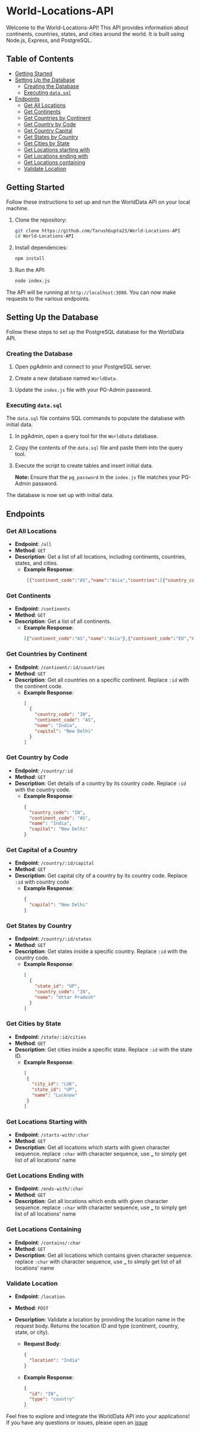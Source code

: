 # World-Locations-API

Welcome to the World-Locations-API! This API provides information about continents, countries, states, and cities around the world. It is built using Node.js, Express, and PostgreSQL.

## Table of Contents
- [Getting Started](#getting-started)
- [Setting Up the Database](#setting-up-the-database)
  - [Creating the Database](#creating-the-database)
  - [Executing `data.sql`](#executing-datasql)
- [Endpoints](#endpoints)
  - [Get All Locations](#getall)
  - [Get Continents](#getcontinents)
  - [Get Countries by Continent](#getcontinentidcountries)
  - [Get Country by Code](#getcountryid)
  - [Get Country Capital](#getcountrycapital)
  - [Get States by Country](#getcountryidstates)
  - [Get Cities by State](#getstateidcities)
  - [Get Locations starting with](#startswith)
  - [Get Locations ending with](#endswith)
  - [Get Locations containing](#contains)
  - [Validate Location](#postlocation)

## Getting Started
Follow these instructions to set up and run the WorldData API on your local machine.

1. Clone the repository:
   ```bash
   git clone https://github.com/TarushGupta23/World-Locations-API
   cd World-Locations-API
   ```

2. Install dependencies:
   ```bash
   npm install
   ```

4. Run the API:
   ```bash
   node index.js
   ```

The API will be running at `http://localhost:3080`. You can now make requests to the various endpoints.

## Setting Up the Database
Follow these steps to set up the PostgreSQL database for the WorldData API.

### Creating the Database
1. Open pgAdmin and connect to your PostgreSQL server.

2. Create a new database named `WorldData`.

3. Update the `index.js` file with your PG-Admin password.

### Executing `data.sql` <a name="executing-datasql"></a>
The `data.sql` file contains SQL commands to populate the database with initial data.

1. In pgAdmin, open a query tool for the `WorldData` database.

2. Copy the contents of the `data.sql` file and paste them into the query tool.

3. Execute the script to create tables and insert initial data.

   **Note:** Ensure that the `pg_password` in the `index.js` file matches your PG-Admin password.

The database is now set up with initial data.

## Endpoints

### Get All Locations <a name="getall"></a>
- **Endpoint**: `/all`
- **Method**: `GET`
- **Description**: Get a list of all locations, including continents, countries, states, and cities.
   - **Example Response**:
     ```json
      [{"continent_code":"AS","name":"Asia","countries":[{"country_code":"IN","continent_code":"AS","name":"India","capital":"New Delhi","states":[{"state_id":"UP","country_code":"IN","name":"Uttar Pradesh","cities":[{"city_id":"LUK","state_id":"UP","name":"Lucknow"}]}]}]},{"continent_code":"EU","name":"Europe","countries":[{"country_code":"FR","continent_code":"EU","name":"France","capital":"Paris","states":[{"state_id":"IDF","country_code":"FR","name":"Île-de-France","cities":[{"city_id":"PAR","state_id":"IDF","name":"Paris"}]}]}]},{"continent_code":"NA","name":"North America","countries":[{"country_code":"US","continent_code":"NA","name":"United States","capital":"Washington, D.C.","states":[{"state_id":"CA","country_code":"US","name":"California","cities":[{"city_id":"SFO","state_id":"CA","name":"San Francisco"}]}]}]},{"continent_code":"SA","name":"South America","countries":[{"country_code":"BR","continent_code":"SA","name":"Brazil","capital":"Brasília","states":[{"state_id":"SP","country_code":"BR","name":"São Paulo","cities":[{"city_id":"SAO","state_id":"SP","name":"São Paulo"}]}]}]}]
     ```

### Get Continents <a name="getcontinents"></a>
- **Endpoint**: `/continents`
- **Method**: `GET`
- **Description**: Get a list of all continents.
   - **Example Response**:
     ```json
     [{"continent_code":"AS","name":"Asia"},{"continent_code":"EU","name":"Europe"},{"continent_code":"NA","name":"North America"},{"continent_code":"SA","name":"South America"}]
     ```

### Get Countries by Continent <a name="getcontinentidcountries"></a>
- **Endpoint**: `/continent/:id/countries`
- **Method**: `GET`
- **Description**: Get all countries on a specific continent. Replace `:id` with the continent code.
   - **Example Response**:
     ```json
     [
       {
         "country_code": "IN",
         "continent_code": "AS",
         "name": "India",
         "capital": "New Delhi"
       }
     ]
     ```

### Get Country by Code <a name="getcountryid"></a>
- **Endpoint**: `/country/:id`
- **Method**: `GET`
- **Description**: Get details of a country by its country code. Replace `:id` with the country code.
   - **Example Response**:
     ```json
     {
       "country_code": "IN",
       "continent_code": "AS",
       "name": "India",
       "capital": "New Delhi"
     }
     ```

### Get Capital of a Country <a name="getcountrycapital"></a>
- **Endpoint**: `/country/:id/capital`
- **Method**: `GET`
- **Description**: Get capital city of a country by its country code. Replace `:id` with country code
   - **Example Response**:
     ```json
     {
       "capital": "New Delhi"
     }
     ```

### Get States by Country <a name="getcountryidstates"></a>
- **Endpoint**: `/country/:id/states`
- **Method**: `GET`
- **Description**: Get states inside a specific country. Replace `:id` with the country code.
   - **Example Response**:
     ```json
     [
       {
         "state_id": "UP",
         "country_code": "IN",
         "name": "Uttar Pradesh"
       }
     ]
     ```

### Get Cities by State <a name="getstateidcities"></a>
- **Endpoint**: `/state/:id/cities`
- **Method**: `GET`
- **Description**: Get cities inside a specific state. Replace `:id` with the state ID.
   - **Example Response**:
     ```json
     [
      {
        "city_id": "LUK",
        "state_id": "UP",
        "name": "Lucknow"
      }
     ]
     ```

### Get Locations Starting with <a name="startswith"></a>
- **Endpoint**: `/starts-with/:char`
- **Method**: `GET`
- **Description**: Get all locations which starts with given character sequence. replace `:char` with character sequence, use **_** to simply get list of all locations' name

### Get Locations Ending with <a name="endswith"></a>
- **Endpoint**: `/ends-with/:char`
- **Method**: `GET`
- **Description**: Get all locations which ends with given character sequence. replace `:char` with character sequence, use **_** to simply get list of all locations' name

### Get Locations Containing <a name="contains"></a>
- **Endpoint**: `/contains/:char`
- **Method**: `GET`
- **Description**: Get all locations which contains given character sequence. replace `:char` with character sequence, use **_** to simply get list of all locations' name

### Validate Location <a name="postlocation"></a>
- **Endpoint**: `/location`
- **Method**: `POST`
- **Description**: Validate a location by providing the location name in the request body. Returns the location ID and type (continent, country, state, or city).

   - **Request Body**:
     ```json
     {
       "location": "India"
     }
     ```

   - **Example Response**:
     ```json
     {
       "id": "IN",
       "type": "country"
     }
     ```
     

Feel free to explore and integrate the WorldData API into your applications! If you have any questions or issues, please open an [issue](https://github.com/TarushGupta23/World-Locations-API/issues)
